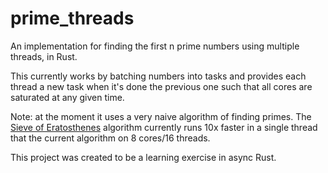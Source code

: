 # prime_threads

An implementation for finding the first n prime numbers using multiple threads,
in Rust.

This currently works by batching numbers into tasks and provides each thread a new
task when it's done the previous one such that all cores are saturated at any
given time.

Note: at the moment it uses a very naive algorithm of finding primes. The [Sieve
of Eratosthenes](https://en.wikipedia.org/wiki/Sieve_of_Eratosthenes) algorithm
currently runs 10x faster in a single thread that the current algorithm on 8
cores/16 threads.

This project was created to be a learning exercise in async Rust.
